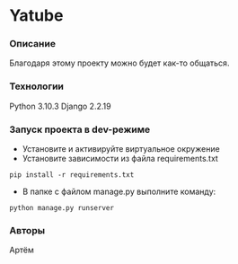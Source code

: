 # Yatube
### Описание
Благодаря этому проекту можно будет как-то общаться.
### Технологии
Python 3.10.3
Django 2.2.19
### Запуск проекта в dev-режиме
- Установите и активируйте виртуальное окружение
- Установите зависимости из файла requirements.txt
```
pip install -r requirements.txt
``` 
- В папке с файлом manage.py выполните команду:
```
python manage.py runserver
```
### Авторы
Артём
